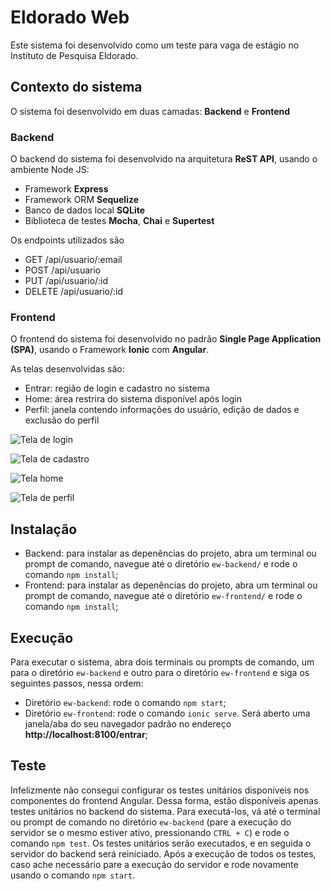 # Eldorado Web

Este sistema foi desenvolvido como um teste para vaga de estágio no Instituto de Pesquisa Eldorado.

## Contexto do sistema

O sistema foi desenvolvido em duas camadas: **Backend** e **Frontend**

### Backend

O backend do sistema foi desenvolvido na arquitetura **ReST API**, usando o ambiente Node JS:

* Framework **Express**
* Framework ORM **Sequelize**
* Banco de dados local **SQLite**
* Biblioteca de testes **Mocha**, **Chai** e **Supertest**

Os endpoints utilizados são

* GET /api/usuario/:email
* POST /api/usuario
* PUT /api/usuario/:id
* DELETE /api/usuario/:id

### Frontend

O frontend do sistema foi desenvolvido no padrão **Single Page Application (SPA)**, usando o Framework **Ionic** com **Angular**.

As telas desenvolvidas são:

* Entrar: região de login e cadastro no sistema
* Home: área restrira do sistema disponível após login
* Perfil: janela contendo informações do usuário, edição de dados e exclusão do perfil

![Tela de login](https://github.com/linnikmaciel/eldorado-web/blob/master/prints/login.PNG)

![Tela de cadastro](https://github.com/linnikmaciel/eldorado-web/blob/master/prints/cadastro.PNG)

![Tela home](https://github.com/linnikmaciel/eldorado-web/blob/master/prints/home.PNG)

![Tela de perfil](https://github.com/linnikmaciel/eldorado-web/blob/master/prints/perfil.PNG)

## Instalação

* Backend: para instalar as depenências do projeto, abra um terminal ou prompt de comando, navegue até o diretório `ew-backend/` e rode o comando `npm install`;
* Frontend: para instalar as depenências do projeto, abra um terminal ou prompt de comando, navegue até o diretório `ew-frontend/` e rode o comando `npm install`;

## Execução

Para executar o sistema, abra dois terminais ou prompts de comando, um para o diretório `ew-backend` e outro para o diretório `ew-frontend` e siga os seguintes passos, nessa ordem:

* Diretório `ew-backend`: rode o comando `npm start`;
* Diretório `ew-frontend`: rode o comando `ionic serve`. Será aberto uma janela/aba do seu navegador padrão no endereço **http://localhost:8100/entrar**;

## Teste

Infelizmente não consegui configurar os testes unitários disponíveis nos componentes do frontend Angular. Dessa forma, estão disponíveis apenas testes unitários no backend do sistema. Para executá-los, vá até o terminal ou prompt de comando no diretório `ew-backend` (pare a execução do servidor se o mesmo estiver ativo, pressionando `CTRL + C`) e rode o comando `npm test`. Os testes unitários serão executados, e en seguida o servidor do backend será reiniciado. Após a execução de todos os testes, caso ache necessário pare a execução do servidor e rode novamente usando o comando `npm start`.
